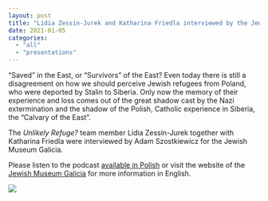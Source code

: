 ```yaml
---
layout: post
title: "Lidia Zessin-Jurek and Katharina Friedla interviewed by the Jewish Museum Galicia"
date: 2021-01-05
categories: 
  - "all"
  - "presentations"
---
```


“Saved” in the East, or “Survivors” of the East? Even today there is still a disagreement on how we should perceive Jewish refugees from Poland, who were deported by Stalin to Siberia. Only now the memory of their experience and loss comes out of the great shadow cast by the Nazi extermination and the shadow of the Polish, Catholic experience in Siberia, the “Calvary of the East”.

The _Unlikely Refuge?_ team member Lidia Zessin-Jurek together with Katharina Friedla were interviewed by Adam Szostkiewicz for the Jewish Museum Galicia.

Please listen to the podcast [available in Polish](https://www.youtube.com/watch?v=kCVEbjQh9eQ&feature=youtu.be&fbclid=IwAR14Hkb4c1f2Iph2hudiGHXv2sQEgLjRkEuDvmJWn9tOo5vJPZtlrA-hk-g) or visit the website of the [Jewish Museum Galicia](https://galiciajewishmuseum.org/en/the-siberian-exile-of-polish-jews-the-fates-of-the-shoah-refugees,1818) for more information in English.

![](../../../../assets/images/Jurek-Friedla-photo-1024x684.jpg)

